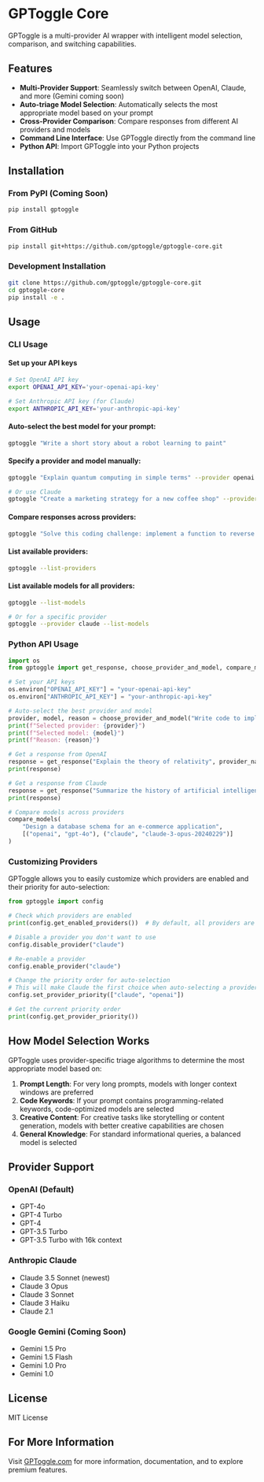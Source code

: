 # GPToggle Core

GPToggle is a multi-provider AI wrapper with intelligent model selection, comparison, and switching capabilities.

## Features

- **Multi-Provider Support**: Seamlessly switch between OpenAI, Claude, and more (Gemini coming soon)
- **Auto-triage Model Selection**: Automatically selects the most appropriate model based on your prompt
- **Cross-Provider Comparison**: Compare responses from different AI providers and models
- **Command Line Interface**: Use GPToggle directly from the command line
- **Python API**: Import GPToggle into your Python projects

## Installation

### From PyPI (Coming Soon)

```bash
pip install gptoggle
```

### From GitHub

```bash
pip install git+https://github.com/gptoggle/gptoggle-core.git
```

### Development Installation

```bash
git clone https://github.com/gptoggle/gptoggle-core.git
cd gptoggle-core
pip install -e .
```

## Usage

### CLI Usage

#### Set up your API keys

```bash
# Set OpenAI API key
export OPENAI_API_KEY='your-openai-api-key'

# Set Anthropic API key (for Claude)
export ANTHROPIC_API_KEY='your-anthropic-api-key'
```

#### Auto-select the best model for your prompt:

```bash
gptoggle "Write a short story about a robot learning to paint"
```

#### Specify a provider and model manually:

```bash
gptoggle "Explain quantum computing in simple terms" --provider openai --model gpt-4o

# Or use Claude
gptoggle "Create a marketing strategy for a new coffee shop" --provider claude --model claude-3-opus-20240229
```

#### Compare responses across providers:

```bash
gptoggle "Solve this coding challenge: implement a function to reverse a linked list" --compare openai:gpt-4o,claude:claude-3-opus-20240229
```

#### List available providers:

```bash
gptoggle --list-providers
```

#### List available models for all providers:

```bash
gptoggle --list-models

# Or for a specific provider
gptoggle --provider claude --list-models
```

### Python API Usage

```python
import os
from gptoggle import get_response, choose_provider_and_model, compare_models, config

# Set your API keys
os.environ["OPENAI_API_KEY"] = "your-openai-api-key"
os.environ["ANTHROPIC_API_KEY"] = "your-anthropic-api-key"

# Auto-select the best provider and model
provider, model, reason = choose_provider_and_model("Write code to implement a binary search tree in Python")
print(f"Selected provider: {provider}")
print(f"Selected model: {model}")
print(f"Reason: {reason}")

# Get a response from OpenAI
response = get_response("Explain the theory of relativity", provider_name="openai")
print(response)

# Get a response from Claude
response = get_response("Summarize the history of artificial intelligence", provider_name="claude")
print(response)

# Compare models across providers
compare_models(
    "Design a database schema for an e-commerce application", 
    [("openai", "gpt-4o"), ("claude", "claude-3-opus-20240229")]
)
```

### Customizing Providers

GPToggle allows you to easily customize which providers are enabled and their priority for auto-selection:

```python
from gptoggle import config

# Check which providers are enabled
print(config.get_enabled_providers())  # By default, all providers are enabled

# Disable a provider you don't want to use
config.disable_provider("claude")

# Re-enable a provider
config.enable_provider("claude")

# Change the priority order for auto-selection
# This will make Claude the first choice when auto-selecting a provider
config.set_provider_priority(["claude", "openai"])

# Get the current priority order
print(config.get_provider_priority())
```

## How Model Selection Works

GPToggle uses provider-specific triage algorithms to determine the most appropriate model based on:

1. **Prompt Length**: For very long prompts, models with longer context windows are preferred
2. **Code Keywords**: If your prompt contains programming-related keywords, code-optimized models are selected
3. **Creative Content**: For creative tasks like storytelling or content generation, models with better creative capabilities are chosen
4. **General Knowledge**: For standard informational queries, a balanced model is selected

## Provider Support

### OpenAI (Default)
- GPT-4o
- GPT-4 Turbo
- GPT-4
- GPT-3.5 Turbo
- GPT-3.5 Turbo with 16k context

### Anthropic Claude
- Claude 3.5 Sonnet (newest)
- Claude 3 Opus
- Claude 3 Sonnet
- Claude 3 Haiku
- Claude 2.1

### Google Gemini (Coming Soon)
- Gemini 1.5 Pro
- Gemini 1.5 Flash
- Gemini 1.0 Pro
- Gemini 1.0

## License

MIT License

## For More Information

Visit [GPToggle.com](https://gptoggle.com) for more information, documentation, and to explore premium features.